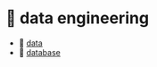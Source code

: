 # :ribbon: data engineering

- <span>:gem: <a href="./data%20engineering/data.md">data</a></span><br>
- <span>:gem: <a href="./data%20engineering/database.md">database</a></span><br>

<!-- :gem: [programming language](./data%20engineering/programming%20language.md) <br> -->
